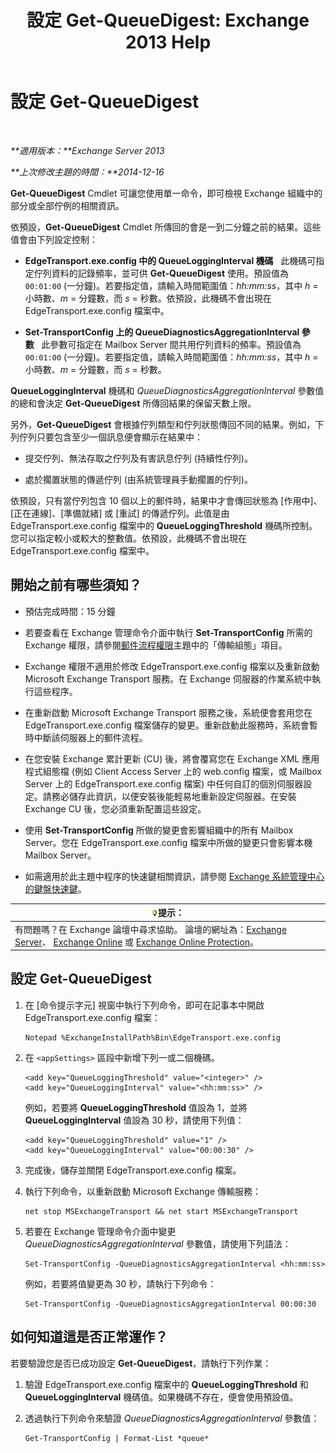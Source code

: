 ﻿---
title: '設定 Get-QueueDigest: Exchange 2013 Help'
TOCTitle: 設定 Get-QueueDigest
ms:assetid: f730c520-4ba5-4a15-8846-132bff500bb8
ms:mtpsurl: https://technet.microsoft.com/zh-tw/library/Dn505733(v=EXCHG.150)
ms:contentKeyID: 59637265
ms.date: 05/21/2018
mtps_version: v=EXCHG.150
ms.translationtype: MT
---

# 設定 Get-QueueDigest

 

_**適用版本：**Exchange Server 2013_

_**上次修改主題的時間：**2014-12-16_

**Get-QueueDigest** Cmdlet 可讓您使用單一命令，即可檢視 Exchange 組織中的部分或全部佇例的相關資訊。

依預設，**Get-QueueDigest** Cmdlet 所傳回的會是一到二分鐘之前的結果。這些值會由下列設定控制：

  - **EdgeTransport.exe.config 中的 QueueLoggingInterval 機碼**   此機碼可指定佇列資料的記錄頻率，並可供 **Get-QueueDigest** 使用。預設值為 `00:01:00` (一分鐘)。若要指定值，請輸入時間範圍值：*hh:mm:ss*，其中 *h* = 小時數、*m* = 分鐘數，而 *s* = 秒數。依預設，此機碼不會出現在 EdgeTransport.exe.config 檔案中。

  - **Set-TransportConfig 上的 QueueDiagnosticsAggregationInterval 參數**   此參數可指定在 Mailbox Server 間共用佇列資料的頻率。預設值為 `00:01:00` (一分鐘)。若要指定值，請輸入時間範圍值：*hh:mm:ss*，其中 *h* = 小時數、*m* = 分鐘數，而 *s* = 秒數。

**QueueLoggingInterval** 機碼和 *QueueDiagnosticsAggregationInterval* 參數值的總和會決定 **Get-QueueDigest** 所傳回結果的保留天數上限。

另外，**Get-QueueDigest** 會根據佇列類型和佇列狀態傳回不同的結果。例如，下列佇列只要包含至少一個訊息便會顯示在結果中：

  - 提交佇列、無法存取之佇列及有害訊息佇列 (持續性佇列)。

  - 處於擱置狀態的傳遞佇列 (由系統管理員手動擱置的佇列)。

依預設，只有當佇列包含 10 個以上的郵件時，結果中才會傳回狀態為 \[作用中\]、\[正在連線\]、\[準備就緒\] 或 \[重試\] 的傳遞佇列。此值是由 EdgeTransport.exe.config 檔案中的 **QueueLoggingThreshold** 機碼所控制。您可以指定較小或較大的整數值。依預設，此機碼不會出現在 EdgeTransport.exe.config 檔案中。

## 開始之前有哪些須知？

  - 預估完成時間：15 分鐘

  - 若要查看在 Exchange 管理命令介面中執行 **Set-TransportConfig** 所需的 Exchange 權限，請參閱[郵件流程權限](mail-flow-permissions-exchange-2013-help.md)主題中的「傳輸組態」項目。

  - Exchange 權限不適用於修改 EdgeTransport.exe.config 檔案以及重新啟動 Microsoft Exchange Transport 服務。在 Exchange 伺服器的作業系統中執行這些程序。

  - 在重新啟動 Microsoft Exchange Transport 服務之後，系統便會套用您在 EdgeTransport.exe.config 檔案儲存的變更。重新啟動此服務時，系統會暫時中斷該伺服器上的郵件流程。

  - 在您安裝 Exchange 累計更新 (CU) 後，將會覆寫您在 Exchange XML 應用程式組態檔 (例如 Client Access Server 上的 web.config 檔案，或 Mailbox Server 上的 EdgeTransport.exe.config 檔案) 中任何自訂的個別伺服器設定。請務必儲存此資訊，以便安裝後能輕易地重新設定伺服器。在安裝 Exchange CU 後，您必須重新配置這些設定。

  - 使用 **Set-TransportConfig** 所做的變更會影響組織中的所有 Mailbox Server。您在 EdgeTransport.exe.config 檔案中所做的變更只會影響本機 Mailbox Server。

  - 如需適用於此主題中程序的快速鍵相關資訊，請參閱 [Exchange 系統管理中心的鍵盤快速鍵](keyboard-shortcuts-in-the-exchange-admin-center-exchange-online-protection-help.md)。

<table>
<thead>
<tr class="header">
<th><img src="images/Bb124558.tip(EXCHG.150).gif" title="提示" alt="提示" />提示：</th>
</tr>
</thead>
<tbody>
<tr class="odd">
<td>有問題嗎？在 Exchange 論壇中尋求協助。 論壇的網址為：<a href="https://go.microsoft.com/fwlink/p/?linkid=60612">Exchange Server</a>、 <a href="https://go.microsoft.com/fwlink/p/?linkid=267542">Exchange Online</a> 或 <a href="https://go.microsoft.com/fwlink/p/?linkid=285351">Exchange Online Protection</a>。</td>
</tr>
</tbody>
</table>


## 設定 Get-QueueDigest

1.  在 \[命令提示字元\] 視窗中執行下列命令，即可在記事本中開啟 EdgeTransport.exe.config 檔案：
    
        Notepad %ExchangeInstallPath%Bin\EdgeTransport.exe.config

2.  在 `<appSettings>` 區段中新增下列一或二個機碼。
    
        <add key="QueueLoggingThreshold" value="<integer>" />
        <add key="QueueLoggingInterval" value="<hh:mm:ss>" />
    
    例如，若要將 **QueueLoggingThreshold** 值設為 1，並將 **QueueLoggingInterval** 值設為 30 秒，請使用下列值：
    
        <add key="QueueLoggingThreshold" value="1" />
        <add key="QueueLoggingInterval" value="00:00:30" />

3.  完成後，儲存並關閉 EdgeTransport.exe.config 檔案。

4.  執行下列命令，以重新啟動 Microsoft Exchange 傳輸服務：
    
        net stop MSExchangeTransport && net start MSExchangeTransport

5.  若要在 Exchange 管理命令介面中變更 *QueueDiagnosticsAggregationInterval* 參數值，請使用下列語法：
    
        Set-TransportConfig -QueueDiagnosticsAggregationInterval <hh:mm:ss>
    
    例如，若要將值變更為 30 秒，請執行下列命令：
    
        Set-TransportConfig -QueueDiagnosticsAggregationInterval 00:00:30

## 如何知道這是否正常運作？

若要驗證您是否已成功設定 **Get-QueueDigest**，請執行下列作業：

1.  驗證 EdgeTransport.exe.config 檔案中的 **QueueLoggingThreshold** 和 **QueueLoggingInterval** 機碼值。如果機碼不存在，便會使用預設值。

2.  透過執行下列命令來驗證 *QueueDiagnosticsAggregationInterval* 參數值：
    
        Get-TransportConfig | Format-List *queue*

